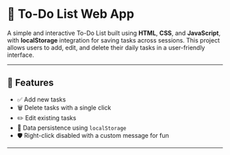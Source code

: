 # 📝 To-Do List Web App

A simple and interactive To-Do List built using **HTML**, **CSS**, and **JavaScript**, with **localStorage** integration for saving tasks across sessions. This project allows users to add, edit, and delete their daily tasks in a user-friendly interface.

---

## 🚀 Features

- ✅ Add new tasks  
- 🗑️ Delete tasks with a single click  
- ✏️ Edit existing tasks  
- 💾 Data persistence using `localStorage`  
- 🛡️ Right-click disabled with a custom message for fun  

---


